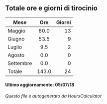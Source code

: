 ## Totale ore e giorni di tirocinio
| Mese | Ore | Giorni  |
| ------------- |:-------------:| -----:|
| Maggio | 80.0| 13| 
| Giugno | 53.5| 9| 
| Luglio | 9.5| 2| 
| Agosto | 0.0| 0| 
| Settembre | 0.0| 0| 
| Totale | 143.0| 24| 

#### Ultimo aggiornamento: 05/07/18
<!-- Per aggiornare eseguire il jar HoursCalculator.jar -->
*Questo file è autogenerato da HoursCalculator*
